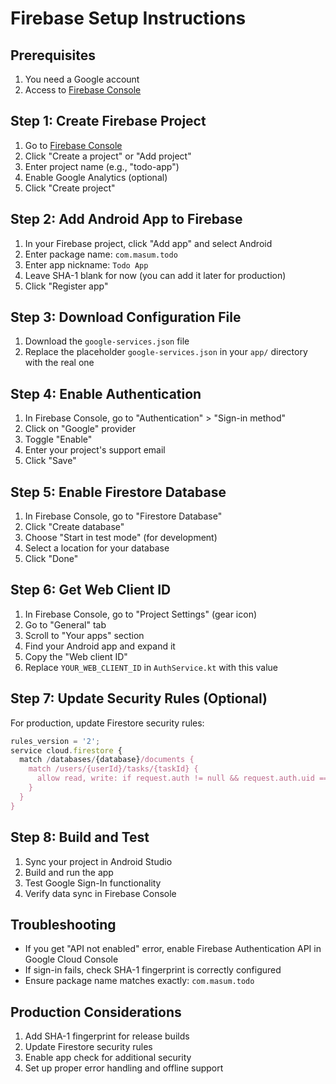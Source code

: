 # Firebase Setup Instructions

## Prerequisites

1. You need a Google account
2. Access to [Firebase Console](https://console.firebase.google.com/)

## Step 1: Create Firebase Project

1. Go to [Firebase Console](https://console.firebase.google.com/)
2. Click "Create a project" or "Add project"
3. Enter project name (e.g., "todo-app")
4. Enable Google Analytics (optional)
5. Click "Create project"

## Step 2: Add Android App to Firebase

1. In your Firebase project, click "Add app" and select Android
2. Enter package name: `com.masum.todo`
3. Enter app nickname: `Todo App`
4. Leave SHA-1 blank for now (you can add it later for production)
5. Click "Register app"

## Step 3: Download Configuration File

1. Download the `google-services.json` file
2. Replace the placeholder `google-services.json` in your `app/` directory with the real one

## Step 4: Enable Authentication

1. In Firebase Console, go to "Authentication" > "Sign-in method"
2. Click on "Google" provider
3. Toggle "Enable"
4. Enter your project's support email
5. Click "Save"

## Step 5: Enable Firestore Database

1. In Firebase Console, go to "Firestore Database"
2. Click "Create database"
3. Choose "Start in test mode" (for development)
4. Select a location for your database
5. Click "Done"

## Step 6: Get Web Client ID

1. In Firebase Console, go to "Project Settings" (gear icon)
2. Go to "General" tab
3. Scroll to "Your apps" section
4. Find your Android app and expand it
5. Copy the "Web client ID"
6. Replace `YOUR_WEB_CLIENT_ID` in `AuthService.kt` with this value

## Step 7: Update Security Rules (Optional)

For production, update Firestore security rules:

```javascript
rules_version = '2';
service cloud.firestore {
  match /databases/{database}/documents {
    match /users/{userId}/tasks/{taskId} {
      allow read, write: if request.auth != null && request.auth.uid == userId;
    }
  }
}
```

## Step 8: Build and Test

1. Sync your project in Android Studio
2. Build and run the app
3. Test Google Sign-In functionality
4. Verify data sync in Firebase Console

## Troubleshooting

- If you get "API not enabled" error, enable Firebase Authentication API in Google Cloud Console
- If sign-in fails, check SHA-1 fingerprint is correctly configured
- Ensure package name matches exactly: `com.masum.todo`

## Production Considerations

1. Add SHA-1 fingerprint for release builds
2. Update Firestore security rules
3. Enable app check for additional security
4. Set up proper error handling and offline support
